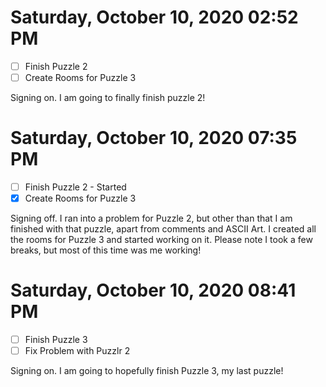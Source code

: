 # Saturday, October 10, 2020 02:52 PM
- [ ] Finish Puzzle 2
- [ ] Create Rooms for Puzzle 3

Signing on. I am going to finally finish puzzle 2!

# Saturday, October 10, 2020 07:35 PM
- [ ] Finish Puzzle 2 - Started
- [X] Create Rooms for Puzzle 3

Signing off. I ran into a problem for Puzzle 2, but other than that I am finished with that puzzle, apart from comments and ASCII Art. I created all the rooms for Puzzle 3 and started working on it. Please note I took a few breaks, but most of this time was me working!

# Saturday, October 10, 2020 08:41 PM
- [ ] Finish Puzzle 3
- [ ] Fix Problem with Puzzlr 2

Signing on. I am going to hopefully finish Puzzle 3, my last puzzle!

